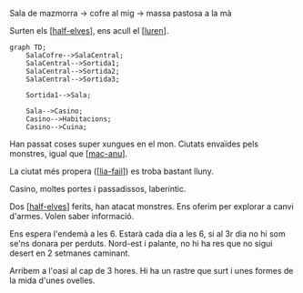 Sala de mazmorra -> cofre al mig -> massa pastosa a la mà

Surten els [[half-elves]], ens acull el [[luren]].

```mermaid
graph TD;
    SalaCofre-->SalaCentral;
    SalaCentral-->Sortida1;
    SalaCentral-->Sortida2;
    SalaCentral-->Sortida3;

    Sortida1-->Sala;

    Sala-->Casino;
    Casino-->Habitacions;
    Casino-->Cuina;
```

Han passat coses super xungues en el mon. Ciutats envaïdes pels monstres, igual que [[mac-anu]].

La ciutat més propera ([[lia-fail]]) es troba bastant lluny. 

Casino, moltes portes i passadissos, laberíntic.

Dos [[half-elves]] ferits, han atacat monstres. Ens oferim per explorar a canvi d'armes. Volen saber informació.

Ens espera l'endemà a les 6. Estarà cada dia a les 6, si al 3r dia no hi som se'ns donara per perduts.
Nord-est i palante, no hi ha res que no sigui desert en 2 setmanes caminant.

Arribem a l'oasi al cap de 3 hores. Hi ha un rastre que surt i unes formes de la mida d'unes ovelles.

[//begin]: # "Autogenerated link references for markdown compatibility"
[half-elves]: ../monstres/half-elves "half-elves"
[luren]: ../personatges/luren "luren"
[mac-anu]: ../localitats/mac-anu "mac-anu"
[lia-fail]: ../localitats/lia-fail "lia-fail"
[half-elves]: ../monstres/half-elves "half-elves"
[//end]: # "Autogenerated link references"